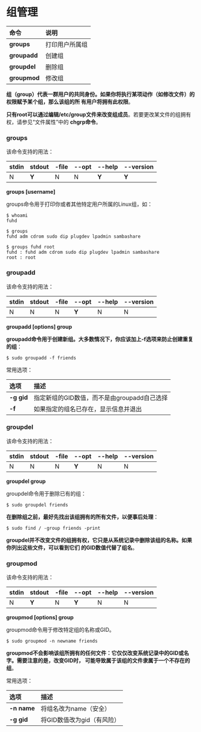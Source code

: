 组管理
=================================================================================
| 命令 | 说明 |
| :------------- | :------------- |
| **groups** | 打印用户所属组 |
| **groupadd** | 创建组 |
| **groupdel** | 删除组 |
| **groupmod** | 修改组 |

**组（group）代表一群用户的共同身份。如果你将执行某项动作（如修改文件）的权限赋予某个组，那么该组的所
有用户将拥有此权限**。

**只有root可以通过编辑/etc/group文件来改变组成员**。若要更改某文件的组拥有权，请参见“文件属性”中的
**chgrp命令**。

### groups
该命令支持的用法：

| stdin | stdout | -file | --opt | --help | --version |
|:-----|:----|:--|:--|:--|:--|
|  N | **Y**  | N  | N  | **Y** | **Y** |

**groups [username]**

groups命令用于打印你或者其他特定用户所属的Linux组，如：
```shell
$ whoami
fuhd

$ groups
fuhd adm cdrom sudo dip plugdev lpadmin sambashare

$ groups fuhd root
fuhd : fuhd adm cdrom sudo dip plugdev lpadmin sambashare
root : root
```

### groupadd
该命令支持的用法：

| stdin | stdout | -file | --opt | --help | --version |
|:-----|:----|:--|:--|:--|:--|
|  N | N | N  | **Y** | N | N |

**groupadd [options] group**

**groupadd命令用于创建新组。大多数情况下，你应该加上-f选项来防止创建重复的组**：
```shell
$ sudo groupadd -f friends
```
常用选项：

| 选项 | 描述 |
| :------------- | :------------- |
| **-g gid** | 指定新组的GID数值，而不是由groupadd自己选择 |
| **-f** | 如果指定的组名已存在，显示信息并退出 |

### groupdel
该命令支持的用法：

| stdin | stdout | -file | --opt | --help | --version |
|:-----|:----|:--|:--|:--|:--|
|  N | N | N  | **Y** | N | N |

**groupdel group**

groupdel命令用于删除已有的组：
```shell
$ sudo groupdel friends
```
**在删除组之前，最好先找出该组拥有的所有文件，以便事后处理**：
```shell
$ sudo find / -group friends -print
```
**groupdel并不改变文件的组拥有权，它只是从系统记录中删除该组的名称。如果你列出这些文件，可以看到它们
的GID数值代替了组名**。

### groupmod
该命令支持的用法：

| stdin | stdout | -file | --opt | --help | --version |
|:-----|:----|:--|:--|:--|:--|
|  N | **Y** | N  | **Y** | N | N |

**groupmod [options] group**

groupmod命令用于修改特定组的名称或GID。
```shell
$ sudo groupmod -n newname friends
```
**groupmod不会影响该组所拥有的任何文件：它仅仅改变系统记录中的GID或名字。需要注意的是，改变GID时，
可能导致属于该组的文件隶属于一个不存在的组**。

常用选项：

| 选项 | 描述 |
| :------------- | :------------- |
| **-n name** | 将组名改为name（安全） |
| **-g gid** | 将GID数值改为gid（有风险）|

